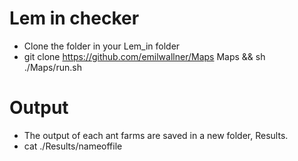 # Lem in checker
* Clone the folder in your Lem_in folder
* git clone https://github.com/emilwallner/Maps Maps && sh ./Maps/run.sh
# Output
* The output of each ant farms are saved in a new folder, Results.
* cat ./Results/nameoffile
